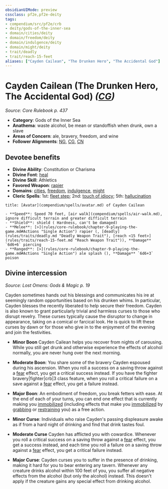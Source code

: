 ```yaml
---
obsidianUIMode: preview
cssclass: pf2e,pf2e-deity
tags:
- compendium/src/pf2e/crb
- deity/gods-of-the-inner-sea
- domain/cities/deity
- domain/freedom/deity
- domain/indulgence/deity
- domain/might/deity
- trait/deadly
- trait/reach-15-feet
aliases: ["Cayden Cailean", "The Drunken Hero", "The Accidental God"]
---
```

# Cayden Cailean (The Drunken Hero, The Accidental God) *([CG](rules/traits/cg-b1.md "Chaotic Good Alignment Trait"))*  
*Source: Core Rulebook p. 437*  

- **Category**: Gods of the Inner Sea
- **Anathema**: waste alcohol, be mean or standoffish when drunk, own a slave
- **Areas of Concern**: ale, bravery, freedom, and wine
- **Follower Alignments**: [NG](rules/traits/ng-b1.md "Neutral Good Alignment Trait"), [CG](rules/traits/cg-b1.md "Chaotic Good Alignment Trait"), [CN](rules/traits/cn-b1.md "Chaotic Neutral Alignment Trait")

## Devotee benefits

- **Divine Ability**: Constitution or Charisma
- **Divine Font**: [heal](heal.md)
- **Divine Skill**: Athletics
- **Favored Weapon**: [rapier](rapier.md)
- **Domains**: [cities](Reference/Compendium/Setting/domains.md#Cities), [freedom](Reference/Compendium/Setting/domains.md#Freedom), [indulgence](Reference/Compendium/Setting/domains.md#Indulgence), [might](Reference/Compendium/Setting/domains.md#Might)
- **Cleric Spells**: 1st: [fleet step](fleet-step.md); 2nd: [touch of idiocy](touch-of-idiocy.md); 5th: [hallucination](hallucination.md)

```ad-embed-avatar
title: [Avatar](compendium/spells/avatar.md) of Cayden Cailean

- **Speed**: Speed 70 feet, [air walk](compendium/spells/air-walk.md), ignore difficult terrain and greater difficult terrain
- **Shield**: shield ( Hardness, can't be damaged)
- **Melee**: [>](rules/core-rulebook/chapter-9-playing-the-game.md#Actions "Single Action") rapier (, [deadly](rules/traits/deadly.md "Deadly Weapon Trait"), [reach <15 feet>](rules/traits/reach-15-feet.md "Reach Weapon Trait")), **Damage** `6d6+6` piercing 
- **Ranged**: [>](rules/core-rulebook/chapter-9-playing-the-game.md#Actions "Single Action") ale splash (), **Damage** `6d6+3` poison 
```

## Divine intercession
*Source: Lost Omens: Gods & Magic p. 19*

Cayden sometimes hands out his blessings and communicates his ire at seemingly random opportunities based on his drunken whims. In particular, Cayden blesses the recently liberated to help secure their freedom. Cayden is also known to grant particularly trivial and harmless curses to those who disrupt revelry. These curses typically cause the disruptor to change in appearance, taking on a comical or farcical look. He is quick to lift these curses by dawn or for those who give in to the enjoyment of the evening and join the festivities.

- **Minor Boon** Cayden Cailean helps you recover from nights of carousing. While you still get drunk and otherwise experience the effects of alcohol normally, you are never hung over the next morning.
- **Moderate Boon**: You share some of the bravery Cayden espoused during his ascension. When you roll a success on a saving throw against a [fear](Reference/Rules/Traits/fear.md "Fear Effect Trait") effect, you get a critical success instead. If you have the fighter bravery|fighter|crb|3 class feature, when you roll a critical failure on a save against a [fear](Reference/Rules/Traits/fear.md "Fear Effect Trait") effect, you get a failure instead.
- **Major Boon**: An embodiment of freedom, you break fetters with ease. At the end of each of your turns, you can end one effect that is currently making you [immobilized](conditions.md#Immobilized) (including effects that make you [immobilized](conditions.md#Immobilized) by [grabbing](conditions.md#Grabbed) or [restraining](conditions.md#Restrained) you) as a free action.

- **Minor Curse**: Individuals who raise Cayden's passing displeasure awake as if from a hard night of drinking and find that drink tastes foul.
- **Moderate Curse** Cayden has afflicted you with cowardice. Whenever you roll a critical success on a saving throw against a [fear](Reference/Rules/Traits/fear.md "Fear Effect Trait") effect, you get a success instead, and each time you roll a failure on a saving throw against a [fear](Reference/Rules/Traits/fear.md "Fear Effect Trait") effect, you get a critical failure instead.
- **Major Curse**: Cayden curses you to suffer in the presence of drinking, making it hard for you to bear entering any tavern. Whenever any creature drinks alcohol within 100 feet of you, you suffer all negative effects from the alcohol (but only the alcohol) instead. This doesn't apply if the creature gains any special effect from drinking alcohol.